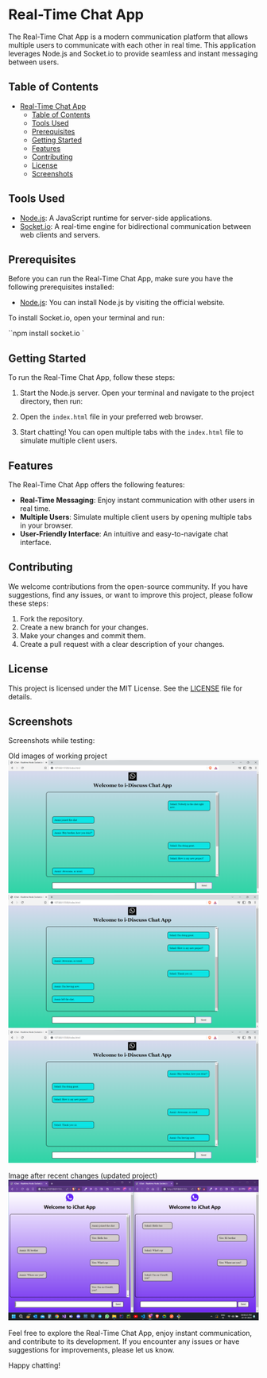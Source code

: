 # Real-Time Chat App

The Real-Time Chat App is a modern communication platform that allows multiple users to communicate with each other in real time. This application leverages Node.js and Socket.io to provide seamless and instant messaging between users.

## Table of Contents

- [Real-Time Chat App](#real-time-chat-app)
  - [Table of Contents](#table-of-contents)
  - [Tools Used](#tools-used)
  - [Prerequisites](#prerequisites)
  - [Getting Started](#getting-started)
  - [Features](#features)
  - [Contributing](#contributing)
  - [License](#license)
  - [Screenshots](#screenshots)

## Tools Used

- [Node.js](https://nodejs.org/): A JavaScript runtime for server-side applications.
- [Socket.io](https://socket.io/): A real-time engine for bidirectional communication between web clients and servers.

## Prerequisites

Before you can run the Real-Time Chat App, make sure you have the following prerequisites installed:

- [Node.js](https://nodejs.org/): You can install Node.js by visiting the official website.

To install Socket.io, open your terminal and run:

``npm install socket.io `

## Getting Started

To run the Real-Time Chat App, follow these steps:

1. Start the Node.js server. Open your terminal and navigate to the project directory, then run:

2. Open the `index.html` file in your preferred web browser.

3. Start chatting! You can open multiple tabs with the `index.html` file to simulate multiple client users.

## Features

The Real-Time Chat App offers the following features:

- **Real-Time Messaging**: Enjoy instant communication with other users in real time.
- **Multiple Users**: Simulate multiple client users by opening multiple tabs in your browser.
- **User-Friendly Interface**: An intuitive and easy-to-navigate chat interface.

## Contributing

We welcome contributions from the open-source community. If you have suggestions, find any issues, or want to improve this project, please follow these steps:

1. Fork the repository.
2. Create a new branch for your changes.
3. Make your changes and commit them.
4. Create a pull request with a clear description of your changes.

## License

This project is licensed under the MIT License. See the [LICENSE](LICENSE) file for details.

## Screenshots

Screenshots while testing:

Old images of working project
![Screenshot 1](img/img1.png)
![Screenshot 2](img/img2.png)
![Screenshot 3](img/img3.png)

Image after recent changes (updated project)
![Screenshot 4](img/ChatAppUpdated.png)

Feel free to explore the Real-Time Chat App, enjoy instant communication, and contribute to its development. If you encounter any issues or have suggestions for improvements, please let us know.

Happy chatting!
